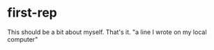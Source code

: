 # first-rep
 
This should be a bit about myself.
That's it. 
"a line I wrote on my local computer" 
